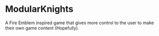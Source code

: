 # ModularKnights
A Fire Emblem inspired game that gives more control to the user to make their own game content (Hopefully).
